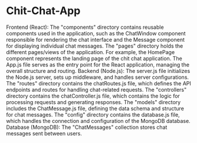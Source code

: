 # Chit-Chat-App
Frontend (React):
The "components" directory contains reusable components used in the application, such as the ChatWindow component responsible for rendering the chat interface and the Message component for displaying individual chat messages.
The "pages" directory holds the different pages/views of the application. For example, the HomePage component represents the landing page of the chit chat application.
The App.js file serves as the entry point for the React application, managing the overall structure and routing.
Backend (Node.js):
The server.js file initializes the Node.js server, sets up middleware, and handles server configurations.
The "routes" directory contains the chatRoutes.js file, which defines the API endpoints and routes for handling chat-related requests.
The "controllers" directory contains the chatController.js file, which contains the logic for processing requests and generating responses.
The "models" directory includes the ChatMessage.js file, defining the data schema and structure for chat messages.
The "config" directory contains the database.js file, which handles the connection and configuration of the MongoDB database.
Database (MongoDB):
The "ChatMessages" collection stores chat messages sent between users.

